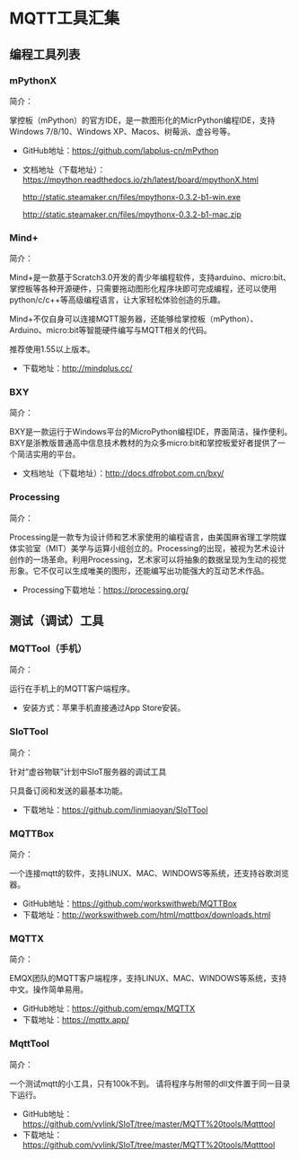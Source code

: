# MQTT工具汇集

## 编程工具列表

### mPythonX

简介：

掌控板（mPython）的官方IDE，是一款图形化的MicrPython编程IDE，支持Windows 7/8/10、Windows XP、Macos、树莓派、虚谷号等。

- GitHub地址：https://github.com/labplus-cn/mPython
- 文档地址（下载地址）：https://mpython.readthedocs.io/zh/latest/board/mpythonX.html

  http://static.steamaker.cn/files/mpythonx-0.3.2-b1-win.exe

  http://static.steamaker.cn/files/mpythonx-0.3.2-b1-mac.zip

### Mind+

简介：

Mind+是一款基于Scratch3.0开发的青少年编程软件，支持arduino、micro:bit、掌控板等各种开源硬件，只需要拖动图形化程序块即可完成编程，还可以使用python/c/c++等高级编程语言，让大家轻松体验创造的乐趣。

Mind+不仅自身可以连接MQTT服务器，还能够给掌控板（mPython）、Arduino、micro:bit等智能硬件编写与MQTT相关的代码。

推荐使用1.55以上版本。

- 下载地址：http://mindplus.cc/

### BXY

简介：

BXY是一款运行于Windows平台的MicroPython编程IDE，界面简洁，操作便利。BXY是浙教版普通高中信息技术教材的为众多micro:bit和掌控板爱好者提供了一个简洁实用的平台。

- 文档地址（下载地址）：http://docs.dfrobot.com.cn/bxy/


### Processing

简介：

Processing是一款专为设计师和艺术家使用的编程语言，由美国麻省理工学院媒体实验室（MIT）美学与运算小组创立的。Processing的出现，被视为艺术设计创作的一场革命。利用Processing，艺术家可以将抽象的数据呈现为生动的视觉形象。它不仅可以生成唯美的图形，还能编写出功能强大的互动艺术作品。

- Processing下载地址：https://processing.org/

## 测试（调试）工具

### MQTTool（手机）

简介：

运行在手机上的MQTT客户端程序。

- 安装方式：苹果手机直接通过App Store安装。

### SIoTTool

简介：

针对“虚谷物联”计划中SIoT服务器的调试工具

只具备订阅和发送的最基本功能。

- 下载地址：https://github.com/linmiaoyan/SIoTTool


### MQTTBox

简介：

一个连接mqtt的软件，支持LINUX、MAC、WINDOWS等系统，还支持谷歌浏览器。

- GitHub地址：https://github.com/workswithweb/MQTTBox
- 下载地址：http://workswithweb.com/html/mqttbox/downloads.html

### MQTTX

简介：

EMQX团队的MQTT客户端程序，支持LINUX、MAC、WINDOWS等系统，支持中文。操作简单易用。

- GitHub地址：https://github.com/emqx/MQTTX
- 下载地址：https://mqttx.app/

### MqttTool

简介：

一个测试mqtt的小工具，只有100k不到。
请将程序与附带的dll文件置于同一目录下运行。

- GitHub地址：https://github.com/vvlink/SIoT/tree/master/MQTT%20tools/Mqtttool
- 下载地址：https://github.com/vvlink/SIoT/tree/master/MQTT%20tools/Mqtttool
